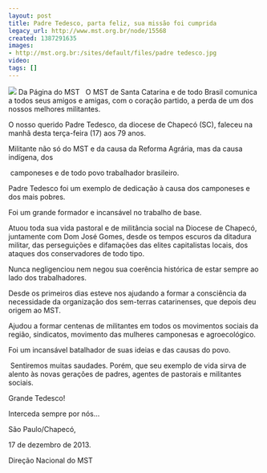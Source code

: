 ```yaml
---
layout: post
title: Padre Tedesco, parta feliz, sua missão foi cumprida
legacy_url: http://www.mst.org.br/node/15568
created: 1387291635
images:
- http://mst.org.br:/sites/default/files/padre tedesco.jpg
video: 
tags: []
---
```



![](/sites/default/files/padre%20tedesco.jpg)
Da Página do MST
 
O MST de Santa Catarina e de todo Brasil comunica a todos seus amigos e amigas, com o coração partido, a perda de um dos nossos melhores militantes. 

O nosso querido Padre Tedesco, da diocese de Chapecó (SC), faleceu na manhã desta terça-feira (17) aos 79 anos. 

Militante não só do MST e da causa da Reforma Agrária, mas da causa indígena, dos

 camponeses e de todo povo trabalhador brasileiro. 

Padre Tedesco foi um exemplo de dedicação à causa dos camponeses e dos mais pobres. 

Foi um grande formador e incansável no trabalho de base. 

Atuou toda sua vida pastoral e de militância social na Diocese de Chapecó, juntamente com Dom José Gomes, desde os tempos escuros da ditadura militar, das perseguições e difamações das elites capitalistas locais, dos ataques dos conservadores de todo tipo. 

Nunca negligenciou nem negou sua coerência histórica de estar sempre ao lado dos trabalhadores. 

Desde os primeiros dias esteve nos ajudando a formar a consciência da necessidade da organização dos sem-terras catarinenses, que depois deu origem ao MST. 

Ajudou a formar centenas de militantes em todos os movimentos sociais da região, sindicatos, movimento das mulheres camponesas e agroecológico. 

Foi um incansável batalhador de suas ideias e das causas do povo. 

 Sentiremos muitas saudades. Porém, que seu exemplo de vida sirva de alento às novas gerações de padres, agentes de pastorais e militantes sociais. 

Grande Tedesco! 

Interceda sempre por nós... 

São Paulo/Chapecó,

17 de dezembro de 2013. 

Direção Nacional do MST
